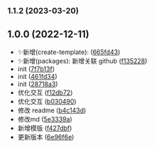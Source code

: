 ## <small>1.1.2 (2023-03-20)</small>




## 1.0.0 (2022-12-11)

* ✨新增(create-template): ([665fd43](https://github.com/2401345934/alan-test-cli/commit/665fd43))
* ✨新增(packages): 新增关联 github ([f135228](https://github.com/2401345934/alan-test-cli/commit/f135228))
* init ([7f7b13f](https://github.com/2401345934/alan-test-cli/commit/7f7b13f))
* init ([461fd34](https://github.com/2401345934/alan-test-cli/commit/461fd34))
* init ([28718a3](https://github.com/2401345934/alan-test-cli/commit/28718a3))
* 优化交互 ([f12db72](https://github.com/2401345934/alan-test-cli/commit/f12db72))
* 优化交互 ([b030490](https://github.com/2401345934/alan-test-cli/commit/b030490))
* 修改 readme ([b4c143d](https://github.com/2401345934/alan-test-cli/commit/b4c143d))
* 修改md ([5e3339a](https://github.com/2401345934/alan-test-cli/commit/5e3339a))
* 新增模版 ([f427dbf](https://github.com/2401345934/alan-test-cli/commit/f427dbf))
* 更新版本 ([6e96f6e](https://github.com/2401345934/alan-test-cli/commit/6e96f6e))



